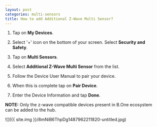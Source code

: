 ```yaml
---
layout: post
categories: multi-sensors
title: How to add Additional Z-Wave Multi Sensor?
---
```


1. Tap on **My Devices**.

2. Select '+' icon on the bottom of your screen. Select **Security and Safety**.

3. Tap on **Multi Sensors**.

4. Select **Additional Z-Wave Multi Sensor** from the list.

5. Follow the Device User Manual to pair your device.

6. When this is complete tap on **Pair Device**.

7. Enter the Device Information and tap **Done**.

**NOTE:** Only the z-wave compatible devices present in B.One ecosystem can be added to the hub.

![]({{ site.img }}/8mNiB6ThpDg1487962211820-untitled.jpg)